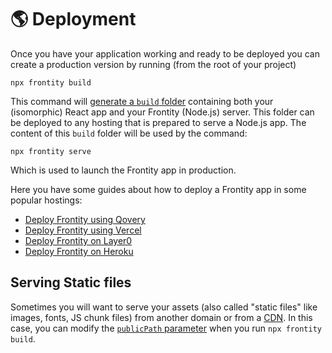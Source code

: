 # 🌎 Deployment

Once you have your application working and ready to be deployed you can create a production version by running \(from the root of your project\)

```text
npx frontity build
```

This command will [generate a `build` folder](https://api.frontity.org/frontity-cli/build-commands#the-build-process) containing both your \(isomorphic\) React app and your Frontity \(Node.js\) server. This folder can be deployed to any hosting that is prepared to serve a Node.js app. The content of this `build` folder will be used by the command:

```text
npx frontity serve
```

Which is used to launch the Frontity app in production.

Here you have some guides about how to deploy a Frontity app in some popular hostings:

* [Deploy Frontity using Qovery](deploy-using-qovery.md)
* [Deploy Frontity using Vercel](deploy-using-vercel.md)
* [Deploy Frontity on Layer0](deploy-on-layer0.md)
* [Deploy Frontity on Heroku](deploy-on-heroku.md)

## Serving Static files

Sometimes you will want to serve your assets \(also called "static files" like images, fonts, JS chunk files\) from another domain or from a [CDN](../performance/caching.md#distributed-caching-cdn). In this case, you can modify the [`publicPath` parameter](./) when you run `npx frontity build`.

